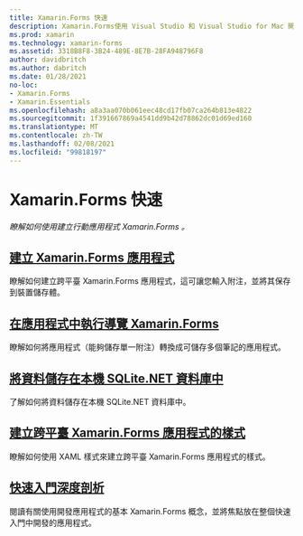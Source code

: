 ```yaml
---
title: Xamarin.Forms 快速
description: Xamarin.Forms使用 Visual Studio 和 Visual Studio for Mac 開發應用程式的快速入門。
ms.prod: xamarin
ms.technology: xamarin-forms
ms.assetid: 3318B8F8-3B24-489E-8E7B-28FA948796F8
author: davidbritch
ms.author: dabritch
ms.date: 01/28/2021
no-loc:
- Xamarin.Forms
- Xamarin.Essentials
ms.openlocfilehash: a8a3aa070b061eec48cd17fb07ca264b813e4822
ms.sourcegitcommit: 1f391667869a4541dd9b42d78862dc01d69ed160
ms.translationtype: MT
ms.contentlocale: zh-TW
ms.lasthandoff: 02/08/2021
ms.locfileid: "99818197"
---
```

# <a name="xamarinforms-quickstarts"></a>Xamarin.Forms 快速

_瞭解如何使用建立行動應用程式 Xamarin.Forms 。_

## <a name="create-a-xamarinforms-application"></a>[建立 Xamarin.Forms 應用程式](app.md)

瞭解如何建立跨平臺 Xamarin.Forms 應用程式，這可讓您輸入附注，並將其保存到裝置儲存體。

## <a name="perform-navigation-in-a-xamarinforms-application"></a>[在應用程式中執行導覽 Xamarin.Forms](navigation.md)

瞭解如何將應用程式（能夠儲存單一附注）轉換成可儲存多個筆記的應用程式。

## <a name="store-data-in-a-local-sqlitenet-database"></a>[將資料儲存在本機 SQLite.NET 資料庫中](database.md)

了解如何將資料儲存在本機 SQLite.NET 資料庫中。

## <a name="style-a-cross-platform-xamarinforms-application"></a>[建立跨平臺 Xamarin.Forms 應用程式的樣式](styling.md)

瞭解如何使用 XAML 樣式來建立跨平臺 Xamarin.Forms 應用程式的樣式。

## <a name="quickstart-deep-dive"></a>[快速入門深度剖析](deepdive.md)

閱讀有關使用開發應用程式的基本 Xamarin.Forms 概念，並將焦點放在整個快速入門中開發的應用程式。
